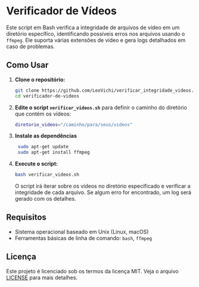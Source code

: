 # Verificador de Vídeos

Este script em Bash verifica a integridade de arquivos de vídeo em um diretório específico, identificando possíveis erros nos arquivos usando o `ffmpeg`. Ele suporta várias extensões de vídeo e gera logs detalhados em caso de problemas.

## Como Usar

1. **Clone o repositório:**

   ```bash
   git clone https://github.com/LeoVichi/verificar_integridade_videos.git
   cd verificador-de-videos
   ```

2. **Edite o script `verificar_videos.sh`** para definir o caminho do diretório que contém os vídeos:

   ```bash
   diretorio_videos="/caminho/para/seus/videos"
   ```

3. **Instale as dependências**

   ```bash
    sudo apt-get update
    sudo apt-get install ffmpeg
    ```

4. **Execute o script:**

   ```bash
   bash verificar_videos.sh
   ```

   O script irá iterar sobre os vídeos no diretório especificado e verificar a integridade de cada arquivo. Se algum erro for encontrado, um log será gerado com os detalhes.

## Requisitos

- Sistema operacional baseado em Unix (Linux, macOS)
- Ferramentas básicas de linha de comando: `bash`, `ffmpeg`

## Licença

Este projeto é licenciado sob os termos da licença MIT. Veja o arquivo [LICENSE](LICENSE) para mais detalhes.
